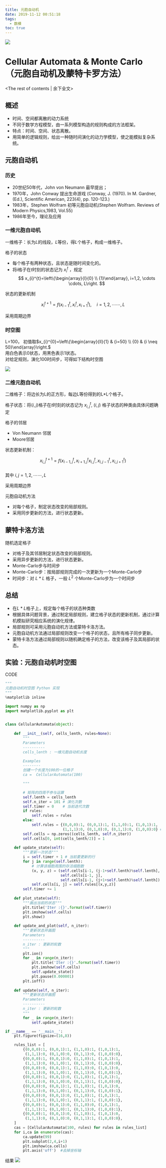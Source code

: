 ```yaml
---
title: 元胞自动机
date: 2019-11-12 00:51:18
tags:
  - 数模
toc: true
---
```


<img src="元胞自动机\00.png">

# Cellular Automata & Monte Carlo （元胞自动机及蒙特卡罗方法）
<!-- more -->
<The rest of contents | 余下全文>

## 概述
* 时间、空间都离散的动力系统
* 不同于数学方程模型，由一系列模型构造的规则构成的方法框架。
* 特点：时间、空间、状态离散。
* 用简单的逻辑规则，给出一种随时间演化的动力学模型，使之能模拟复杂系统。

## 元胞自动机
### 历史
* 20世纪50年代，John von Neumann 最早提出；
* 1970年，John Conway 提出生命游戏 (Conway, J. (1970). In M. Gardner, (Ed.), Scientific American, 223(4), pp. 120-123.)
* 1983年，Stephen Wolfram 初等元胞自动机(Stephen Wolfram. Reviews of Modern Physics,1983, Vol.55)
* 1986年至今，理论及应用

### 一维元胞自动机

一维格子：长为$L$的线段，$L$等份，得$L$个格子，构成一维格子。

格子的状态
* 每个格子有两种状态，且状态是随时间变化的。     
* 将$i$格子在$t$时刻的状态记为 $x_{i}^{t}$ ，规定
$$
x_{i}^{t}=\left\{\begin{array}{l}{0} \\ {1}\end{array}, i=1,2, \cdots \cdots, L\right.
$$

状态的更新机制

$$
x_{i}^{t+1}=f\left(x_{i-1}^{t}, x_{i}^{t}, x_{i+1}^{t}\right), \quad i=1,2, \cdots \cdots, L
$$

采用周期边界


### 时空图
L=100， 初值取$x_{i}^{0}=\left\{\begin{array}{ll}{1} & {i=50} \\ {0} & {i \neq 50}\end{array}\right.$  
用白色表示0状态，用黑色表示1状态。  
对给定规则，演化100时间步，可得如下结构时空图

<img src="元胞自动机\01.png">


### 二维元胞自动机

二维格子：将边长为L的正方形，每边L等份得到的L*L个格子。

格子状态：将$(i,j)$格子在$t$时刻的状态记为 $x_{i, j}^{t}$, $(i,j)$ 格子状态的种类由具体问题确定

格子的邻居
* Von Neumann 邻居   
* Moore邻居

状态更新机制：

$$
x_{i, j}^{t+1}=f\left(x_{i-1, j}^{t}, x_{i+1, j}^{t} x_{i, j}^{t}, x_{i, j-1}^{t}, x_{i, j+1}^{t}\right)
$$  
其中 $i, j=1,2, \cdots \cdots, L$

采用周期边界  

元胞自动机方法
* 对每个格子，制定状态改变的局部规则。
* 采用同步更新的方法，进行状态更新。

## 蒙特卡洛方法
随机选定格子
* 对格子及其邻居制定状态改变的局部规则。
* 采用异步更新的方法，进行状态更新。
* Monte-Carlo步与时间步
* Monte-Carlo步：按局部规则完成的一次更新为一个Monte-Carlo步
* 时间步：对 $L*L$ 格子，一般 $L^2$ 个Monte-Carlo步为一个时间步

## 总结
* 在$L*L$格子上，规定每个格子的状态种类数
* 根据具体问题背景，通过制定局部规则，建立格子状态的更新机制，通过计算机模拟研究相应系统的演化规律。
* 局部规则可采用元胞自动机方法或蒙特卡洛方法。
* 元胞自动机方法通过局部规则改变一个格子的状态，且所有格子同步更新。
* 蒙特卡洛方法通过局部规则以随机确定格子的方法，改变该格子及其局部的状态。

## 实验：元胞自动机时空图

CODE
``` python
"""
元胞自动机时空图 Python 实现
"""
%matplotlib inline

import numpy as np
import matplotlib.pyplot as plt
 

class CellularAutomata(object):
 
    def __init__(self, cells_lenth, rules=None):
        """
        Parameters
        ----------
        cells_lenth : 一维元胞自动机长度

        Examples
        --------
        创建一个长度为100的一位格子
        ca =  CellularAutomata(100)

        """

        # 矩阵的四周不参与运算
        self.lenth = cells_lenth
        self.n_iter = 101 # 演化次数
        self.timer = 0    # 当前迭代次数
        if rules:
            self.rules = rules
        else:
            self.rules = {(0,0,0):1, (0,0,1):1, (1,1,0):1, (1,0,1):1,
                          (1,1,1):0, (0,1,0):0, (0,1,1):0, (1,0,0):0} # 定义演化规则
        self.cells = np.zeros((cells_lenth, self.n_iter))
        self.cells[0, int(cells_lenth/2)] = 1 
        
    def update_state(self):
        """更新一次状态"""
        i = self.timer + 1 # 当前要更新的行
        for j in range(self.lenth):
            # 计算该细胞周围的存活细胞数
            (x, y, z) = (self.cells[i-1, (j-1+self.lenth)%self.lenth],
                         self.cells[i-1, j],
                         self.cells[i-1, (j+1+self.lenth)%self.lenth])
            self.cells[i, j] = self.rules[(x,y,z)]
        self.timer += 1
   
    def plot_state(self):
        """画出当前的状态"""
        plt.title('Iter :{}'.format(self.timer))
        plt.imshow(self.cells)
        plt.show()
 
    def update_and_plot(self, n_iter):
        """更新状态并画图
        Parameters
        ----------
        n_iter : 更新的轮数
        """
        plt.ion()
        for _ in range(n_iter):
            plt.title('Iter :{}'.format(self.timer))
            plt.imshow(self.cells)
            self.update_state()
            plt.pause(0.000001)
        plt.ioff()
        
    def update(self, n_iter):
        """更新状态并画图
        Parameters
        ----------
        n_iter : 更新的轮数
        """
        for _ in range(n_iter):
            self.update_state()

if __name__ == '__main__':
    plt.figure(figsize=(16,8))

    rules_list = [
        {(0,0,0):1, (0,0,1):1, (1,1,0):1, (1,0,1):1,
         (1,1,1):0, (0,1,0):0, (0,1,1):0, (1,0,0):0}, 
        {(0,0,0):1, (0,0,1):0, (1,1,0):1, (1,0,1):1,
         (1,1,1):0, (0,1,0):1, (0,1,1):0, (1,0,0):0}, 
        {(0,0,0):0, (0,0,1):1, (1,1,0):0, (1,0,1):0,
         (1,1,1):0, (0,1,0):1, (0,1,1):0, (1,0,0):1}, 
        {(0,0,0):1, (0,0,1):0, (1,1,0):1, (1,0,1):1,
         (1,1,1):0, (0,1,0):0, (0,1,1):1, (1,0,0):0}, 
        {(0,0,0):0, (0,0,1):1, (1,1,0):1, (1,0,1):0,
         (1,1,1):0, (0,1,0):1, (0,1,1):0, (1,0,0):1}, 
        {(0,0,0):0, (0,0,1):0, (1,1,0):1, (1,0,1):1,
         (1,1,1):0, (0,1,0):1, (0,1,1):1, (1,0,0):1}, 
        {(0,0,0):1, (0,0,1):0, (1,1,0):0, (1,0,1):1,
         (1,1,1):1, (0,1,0):1, (0,1,1):0, (1,0,0):1}, 
        {(0,0,0):1, (0,0,1):0, (1,1,0):1, (1,0,1):0,
         (1,1,1):0, (0,1,0):0, (0,1,1):1, (1,0,0):0}, 
    ]
    cas = [CellularAutomata(100, rules) for rules in rules_list]
    for i,ca in enumerate(cas):
        ca.update(99)
        plt.subplot(2,4,i+1)
        plt.imshow(ca.cells)
        plt.axis('off')  #去掉坐标轴
```

结果
<img src="元胞自动机\02.png">

